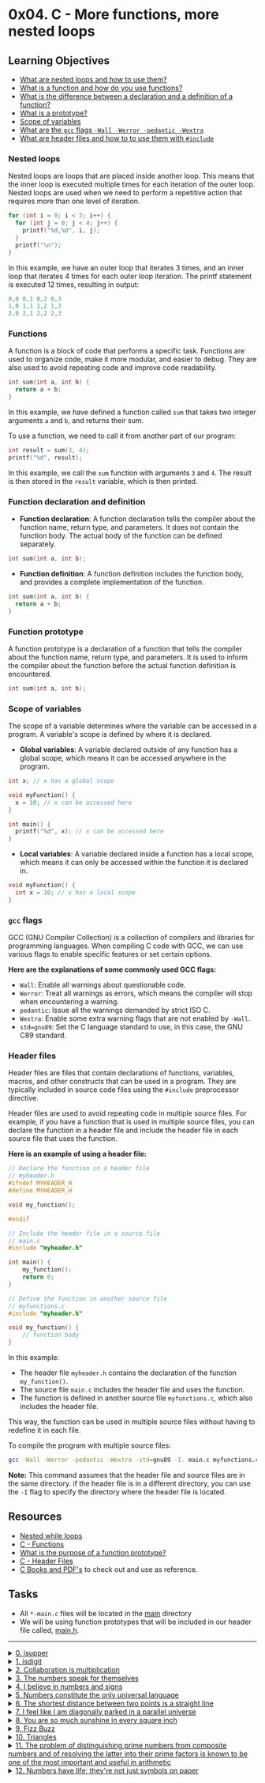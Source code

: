 # 0x04. C - More functions, more nested loops

## Learning Objectives
- [What are nested loops and how to use them?](#nested-loops)
- [What is a function and how do you use functions?](#functions)
- [What is the difference between a declaration and a definition of a function?](#function-declaration-and-definition)
- [What is a prototype?](#function-prototype)
- [Scope of variables](#scope-of-variables)
- [What are the `gcc` flags `-Wall -Werror -pedantic -Wextra`](#gcc-flags)
- [What are header files and how to to use them with `#include`](#header-files)


### Nested loops
Nested loops are loops that are placed inside another loop. This means that the inner loop is executed multiple times for each iteration of the outer loop. Nested loops are used when we need to perform a repetitive action that requires more than one level of iteration.
```c
for (int i = 0; i < 3; i++) {
  for (int j = 0; j < 4; j++) {
    printf("%d,%d", i, j);
  }
  printf("\n");
}
```
In this example, we have an outer loop that iterates 3 times, and an inner loop that iterates 4 times for each outer loop iteration. The printf statement is executed 12 times, resulting in output:
```c
0,0 0,1 0,2 0,3
1,0 1,1 1,2 1,3
2,0 2,1 2,2 2,3
```

### Functions
A function is a block of code that performs a specific task. Functions are used to organize code, make it more modular, and easier to debug. They are also used to avoid repeating code and improve code readability.
```c
int sum(int a, int b) {
  return a + b;
}
```
In this example, we have defined a function called `sum` that takes two integer arguments `a` and `b`, and returns their sum.

To use a function, we need to call it from another part of our program:
```c
int result = sum(3, 4);
printf("%d", result);
```
In this example, we call the `sum` function with arguments `3` and `4`. The result is then stored in the `result` variable, which is then printed.

### Function declaration and definition
- **Function declaration**:
A function declaration tells the compiler about the function name, return type, and parameters. It does not contain the function body.
The actual body of the function can be defined separately.
```c
int sum(int a, int b);
```
- **Function definition**: A function definition includes the function body, and provides a complete implementation of the function.
```c
int sum(int a, int b) {
  return a + b;
}
```
### Function prototype
A function prototype is a declaration of a function that tells the compiler about the function name, return type, and parameters. It is used to inform the compiler about the function before the actual function definition is encountered.
```c
int sum(int a, int b);
```
### Scope of variables
The scope of a variable determines where the variable can be accessed in a program. A variable's scope is defined by where it is declared.

- **Global variables**: A variable declared outside of any function has a global scope, which means it can be accessed anywhere in the program.

```c
int x; // x has a global scope

void myFunction() {
  x = 10; // x can be accessed here
}

int main() {
  printf("%d", x); // x can be accessed here
}
```

- **Local variables**: A variable declared inside a function has a local scope, which means it can only be accessed within the function it is declared in.
```c
void myFunction() {
  int x = 10; // x has a local scope
}
```

### `gcc` flags
GCC (GNU Compiler Collection) is a collection of compilers and libraries for programming languages. When compiling C code with GCC, we can use various flags to enable specific features or set certain options.

**Here are the explanations of some commonly used GCC flags:**

- `Wall`: Enable all warnings about questionable code.
- `Werror`: Treat all warnings as errors, which means the compiler will stop when encountering a warning.
- `pedantic`: Issue all the warnings demanded by strict ISO C.
- `Wextra`: Enable some extra warning flags that are not enabled by `-Wall`.
- `std=gnu89`: Set the C language standard to use, in this case, the GNU C89 standard.

### Header files
Header files are files that contain declarations of functions, variables, macros, and other constructs that can be used in a program. They are typically included in source code files using the `#include` preprocessor directive.

Header files are used to avoid repeating code in multiple source files. For example, if you have a function that is used in multiple source files, you can declare the function in a header file and include the header file in each source file that uses the function.

**Here is an example of using a header file:**
```c
// Declare the function in a header file
// myheader.h
#ifndef MYHEADER_H
#define MYHEADER_H

void my_function();

#endif

// Include the header file in a source file
// main.c
#include "myheader.h"

int main() {
    my_function();
    return 0;
}

// Define the function in another source file
// myfunctions.c
#include "myheader.h"

void my_function() {
    // function body
}
```
In this example: 
- The header file `myheader.h` contains the declaration of the function `my_function()`.
- The source file `main.c` includes the header file and uses the function.
- The function is defined in another source file `myfunctions.c`, which also includes the header file.

This way, the function can be used in multiple source files without having to redefine it in each file.

To compile the program with multiple source files:
```bash
gcc -Wall -Werror -pedantic -Wextra -std=gnu89 -I. main.c myfunctions.c -o my_program
```
**Note:** This command assumes that the header file and source files are in the same directory.
if the header file is in a different directory, you can use the `-I` flag to specify the directory where the header file is located.






## Resources

- [Nested while loops](https://www.youtube.com/watch?v=Z3iGeQ1gIss)                            
- [C - Functions](https://www.tutorialspoint.com/cprogramming/c_functions.htm)                 
- [What is the purpose of a function prototype?](https://www.geeksforgeeks.org/what-is-the-purpose-of-a-function-prototype/)
- [C - Header Files](https://www.tutorialspoint.com/cprogramming/c_header_files.htm)           
- [C Books and PDF's](../references) to check out and use as reference.

## Tasks

- All `*-main.c` files will be located in the [main](./main) directory
- We will be using function prototypes that will be included in our header file called, [main.h](./main.h).

---

<details>
<summary><a href="./0-isupper.c">0. isupper</a></summary><br>

<a href='https://postimages.org/' target='_blank'><img src='https://i.postimg.cc/MTRnHM0y/image.png' border='0' alt='image'/></a>

- Compile this way: `gcc -Wall -pedantic -Werror -Wextra -std=gnu89 main/0-main.c 0-isupper.c -o 0-isuper`

</details>

<details>
<summary><a href="./1-isdigit.c">1. isdigit</a></summary><br>

<a href='https://postimages.org/' target='_blank'><img src='https://i.postimg.cc/j55s6LRD/image.png' border='0' alt='image'/></a>

- Compile this way: `gcc -Wall -pedantic -Werror -Wextra -std=gnu89 main/1-main.c 1-isdigit.c -o 1-isdigit`

</details>

<details>
<summary><a href="./2-mul.c">2. Collaboration is multiplication</a></summary><br>

<a href='https://postimages.org/' target='_blank'><img src='https://i.postimg.cc/3xjgwqBL/image.png' border='0' alt='image'/></a>

- Compile this way: `gcc -Wall -pedantic -Werror -Wextra -std=gnu89 main/2-main.c 2-mul.c -o 2-mul`

</details>

<details>
<summary><a href="./3-print_numbers.c">3. The numbers speak for themselves</a></summary><br>

<a href='https://postimages.org/' target='_blank'><img src='https://i.postimg.cc/YS1KbZgB/image.png' border='0' alt='image'/></a>

- Compile this way: `gcc -Wall -pedantic -Werror -Wextra -std=gnu89 _putchar.c main/3-main.c 3-print_numbers.c -o 3-print_numbers`

</details>

<details>
<summary><a href="./4-print_most_numbers.c">4. I believe in numbers and signs</a></summary><br>

<a href='https://postimages.org/' target='_blank'><img src='https://i.postimg.cc/wvbd08zq/image.png' border='0' alt='image'/></a>

- Compile this way: `gcc -Wall -pedantic -Werror -Wextra -std=gnu89 _putchar.c main/4-main.c 4-print_most_numbers.c -o 4-print_most_numbers`

</details>

<details>
<summary><a href="./5-more_numbers.c">5. Numbers constitute the only universal language</a></summary><br>

<a href='https://postimages.org/' target='_blank'><img src='https://i.postimg.cc/7hk25mJN/image.png' border='0' alt='image'/></a>

- Compile this way: `gcc -Wall -pedantic -Werror -Wextra -std=gnu89 _putchar.c main/5-main.c 5-more_numbers.c -o 5-more_numbers`

</details>

<details>
<summary><a href="./6-print_line.c">6. The shortest distance between two points is a straight line</a></summary><br>

<a href='https://postimages.org/' target='_blank'><img src='https://i.postimg.cc/jjk5JvhG/image.png' border='0' alt='image'/></a>

- Compile this way: `gcc -Wall -pedantic -Werror -Wextra -std=gnu89 _putchar.c main/6-main.c 6-print_line.c -o 6-lines`

</details>

<details>
<summary><a href="./7-print_diagonal.c">7. I feel like I am diagonally parked in a parallel universe</a></summary><br>

<a href='https://postimages.org/' target='_blank'><img src='https://i.postimg.cc/BbyZjvcH/image.png' border='0' alt='image'/></a>

- Compile this way: `gcc -Wall -pedantic -Werror -Wextra -std=gnu89 _putchar.c main/7-main.c 7-print_diagonal.c -o 7-diagonals`

</details>

<details>
<summary><a href="./8-print_square.c">8. You are so much sunshine in every square inch</a></summary><br>

<a href='https://postimages.org/' target='_blank'><img src='https://i.postimg.cc/N0PZV7CC/image.png' border='0' alt='image'/></a>

- Below is the assembly code of the program with comments.

```asm
   <main>:       endbr64
   <main+4>:     push   rbp						; store base pointer addr on top of the stack
   <main+5>:     mov    rbp,rsp						; make the stack pntr addr to be the new base pntr addr
   <main+8>:     mov    edi,0x2						; moves 2 so as to be passed in the function
   <main+13>:    call   0x55555555519f <print_square>			; calls print_square function
   <main+18>:    mov    edi,0xa						; moves 10 so as to be passed in the function
   <main+23>:    call   0x55555555519f <print_square>			; calls print_square function
   <main+28>:    mov    edi,0x0						; moves 0 so as to be passed in the function
   <main+33>:    call   0x55555555519f <print_square>			; calls print_square function
   <main+38>:    mov    eax,0x0						; clears eax [rax]
   <main+43>:    pop    rbp						; get's back the address of the base pointer [rbp]
   <main+44>:    ret
   <print_square>:       endbr64
   <print_square+4>:     push   rbp					; store base pntr addr on top of the stack
   <print_square+5>:     mov    rbp,rsp					; make the stack pntr addr to be the new base pntr addr
   <print_square+8>:     sub    rsp,0x20				; allocate 20 bytes on the stack
   <print_square+12>:    mov    DWORD PTR [rbp-0x14],edi		; argument value being stored in the stack [rbp-ox14]
   <print_square+15>:    mov    DWORD PTR [rbp-0x8],0x1                 ; first loop, moves 0x1 to the stack [rbp-0x8]
   <print_square+22>:    jmp    0x5555555551e4 <print_square+69>	; jump to [1]
   <print_square+24>:    mov    DWORD PTR [rbp-0x4],0x1			; [2] second loop, moves 0x1 to the stack [rbp-0x4]
   <print_square+31>:    jmp    0x5555555551ce <print_square+47>	; jump to [3]
   <print_square+33>:    mov    edi,0x23				; [4] moves character '#' in hex 0x23 to edi arg1
   <print_square+38>:    call   0x555555555149 <_putchar>		; prints the character with _putchar function
   <print_square+43>:    add    DWORD PTR [rbp-0x4],0x1			; increament [rbp-0x4] by 1
   <print_square+47>:    mov    eax,DWORD PTR [rbp-0x4]			; [3] mov value stored at [rbp-0x4] to eax
   <print_square+50>:    cmp    eax,DWORD PTR [rbp-0x14]		; compare value at eax with value stored in [rbp-0x14]
   <print_square+53>:    jle    0x5555555551c0 <print_square+33>	; if less or equal jump to [4]
   <print_square+55>:    mov    edi,0xa					; moves character '\n' in hex 0xa to edi arg1
   <print_square+60>:    call   0x555555555149 <_putchar>		; prints the character with _putchar function
   <print_square+65>:    add    DWORD PTR [rbp-0x8],0x1			; increament [rbp-0x8] by 1
   <print_square+69>:    mov    eax,DWORD PTR [rbp-0x8]			; [1] mov value stored at [rbp-0x8] to eax
   <print_square+72>:    cmp    eax,DWORD PTR [rbp-0x14]		; compare value at eax with value in [rbp-0x14]
   <print_square+75>:    jle    0x5555555551b7 <print_square+24>	; if less or equal jump to [2]
   <print_square+77>:    nop						; nop sled
   <print_square+78>:    nop						; nop sled
   <print_square+79>:    leave						; leave function
   <print_square+80>:    ret						; return to main function
```

- Compile this way: `gcc -Wall -pedantic -Werror -Wextra -std=gnu89 _putchar.c main/8-main.c 8-print_square.c -o 8-squares`

</details>

<details>
<summary><a href="./9-fizz_buzz.c">9. Fizz Buzz</a></summary><br>

<a href='https://postimages.org/' target='_blank'><img src='https://i.postimg.cc/wv5WcXNG/image.png' border='0' alt='image'/></a>

- Compile this way: `gcc -Wall -pedantic -Werror -Wextra -std=gnu89 9-fizz_buzz.c -o 9-fizz_buzz`

</details>

<details>
<summary><a href="./10-print_triangle.c">10. Triangles</a></summary><br>

<a href='https://postimages.org/' target='_blank'><img src='https://i.postimg.cc/SQc0q30s/image.png' border='0' alt='image'/></a>
<a href='https://postimg.cc/QBsJxtBG' target='_blank'><img src='https://i.postimg.cc/8CfK4fN5/image.png' border='0' alt='image'/></a>

- Compile this way: `gcc -Wall -pedantic -Werror -Wextra -std=gnu89 _putchar.c main/10-main.c 10-print_triangle.c -o 10-triangles`

</details>

<details>
<summary><a href="./100-prime_factor.c">11. The problem of distinguishing prime numbers from composite numbers and of resolving the latter into their prime factors is known to be one of the most important and useful in arithmetic</a></summary><br>

<a href='https://postimages.org/' target='_blank'><img src='https://i.postimg.cc/0yLYxXWC/image.png' border='0' alt='image'/></a>

- Compile this way: `gcc -Wall -pedantic -Werror -Wextra -std=gnu89 100-prime_factor.c -o 100-prime_factor -lm`

</details>

<details>
<summary><a href="./101-print_number.c">12. Numbers have life; they're not just symbols on paper</a></summary><br>

<a href='https://postimages.org/' target='_blank'><img src='https://i.postimg.cc/kgKjrr4R/image.png' border='0' alt='image'/></a>

- Compile this way: `gcc -Wall -pedantic -Werror -Wextra -std=gnu89 _putchar.c main/101-main.c 101-print_number.c -o 101-print_numbers`

</details>
